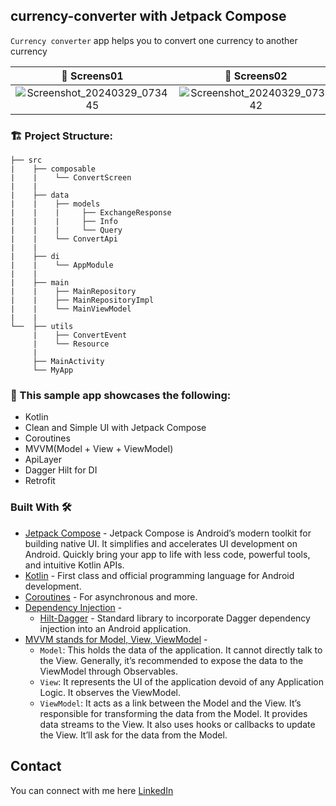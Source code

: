 ## currency-converter with Jetpack Compose

`Currency converter` app helps you to convert one currency to another currency

📸 Screens01            |  📸 Screens02
:-------------------------:|:-------------------------:
![Screenshot_20240329_073445](https://github.com/oybekjon94/currentConverter-jetpackCompose/assets/91370134/05de79bf-5fdb-4955-bd24-90e200872b14) | ![Screenshot_20240329_073542](https://github.com/oybekjon94/currentConverter-jetpackCompose/assets/91370134/0fadc3c8-a879-4bea-ba24-99e8a9da8c87)

### 🏗️ Project Structure: 

````
├── src
|    ├── composable
|    |    └── ConvertScreen
|    |  
|    ├── data
|    |    ├── models
|    |    |     ├── ExchangeResponse
|    |    |     ├── Info
|    |    |     └── Query
|    |    └── ConvertApi
|    |
|    ├── di
|    |    └── AppModule
|    |
|    ├── main
|    |    ├── MainRepository
|    |    ├── MainRepositoryImpl
|    |    └── MainViewModel
|    |
└──  ├── utils
     |    ├── ConvertEvent
     |    └── Resource
     |
     ├── MainActivity
     └── MyApp
````

### 🔨 This sample app showcases the following:
- Kotlin
- Clean and Simple UI with Jetpack Compose
- Coroutines
- MVVM(Model + View + ViewModel)
- ApiLayer
- Dagger Hilt for DI
- Retrofit

### Built With 🛠
- [Jetpack Compose](https://developer.android.com/jetpack/compose) - Jetpack Compose is Android’s modern toolkit for building native UI. It simplifies and accelerates UI development on Android. Quickly bring your app to life with less code, powerful tools, and intuitive Kotlin APIs.
- [Kotlin](https://kotlinlang.org/) - First class and official programming language for Android development.
- [Coroutines](https://kotlinlang.org/docs/reference/coroutines-overview.html) - For asynchronous and more.
- [Dependency Injection](https://developer.android.com/training/dependency-injection) -
    - [Hilt-Dagger](https://dagger.dev/hilt/) - Standard library to incorporate Dagger dependency injection into an Android application.
- [MVVM stands for Model, View, ViewModel](https://www.digitalocean.com/community/tutorials/android-mvvm-design-pattern) - 
   - `Model`: This holds the data of the application. It cannot directly talk to the View. Generally, it’s recommended to expose the data to the ViewModel through Observables.
   - `View`: It represents the UI of the application devoid of any Application Logic. It observes the ViewModel.
   - `ViewModel`: It acts as a link between the Model and the View. It’s responsible for transforming the data from the Model. It provides data streams to the View. It also uses hooks or callbacks to update the View. It’ll ask for the data from the Model.




## Contact

You can connect with me here [LinkedIn](https://www.linkedin.com/in/oybek-kholikov-b354b6258/)
